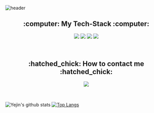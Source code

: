 ![header](https://capsule-render.vercel.app/api?type=waving&color=timeGradient&height=200&section=header&text=Welcome%20to%20my%20Github👋&fontSize=60)

<h2 align=center>:computer: My Tech-Stack :computer:</h2>
<div align=center>
  <img src="https://img.shields.io/badge/Python-3766AB?logo=Python&logoColor=white"/>
  <img src="https://img.shields.io/badge/-Jupyter%20Notebook-%23F37626?logo=Jupyter&logoColor=white"/>
  <img src="https://img.shields.io/badge/-react-%2361DAFB?logo=React&logoColor=white"/>
  <img src="https://img.shields.io/badge/-Bootstrap-%237952B3?logo=Bootstrap&logoColor=white"/>      
</div>
<br>
<br>
<h2 align=center>:hatched_chick: How to contact me :hatched_chick:</h2>
<div align=center>
  <img src="https://img.shields.io/badge/-Mail-%23EA4335?logo=Gmail&logoColor=white"/>      
</div>
<br>
<br>

![Yejin's github stats](https://github-readme-stats.vercel.app/api?username=Yejin-Ha&show_icons=true)
[![Top Langs](https://github-readme-stats.vercel.app/api/top-langs/?username=Yejin-Ha)](https://github.com/anuraghazra/github-readme-stats)
